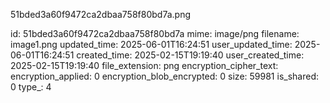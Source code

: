 51bded3a60f9472ca2dbaa758f80bd7a.png

id: 51bded3a60f9472ca2dbaa758f80bd7a
mime: image/png
filename: image1.png
updated_time: 2025-06-01T16:24:51
user_updated_time: 2025-06-01T16:24:51
created_time: 2025-02-15T19:19:40
user_created_time: 2025-02-15T19:19:40
file_extension: png
encryption_cipher_text: 
encryption_applied: 0
encryption_blob_encrypted: 0
size: 59981
is_shared: 0
type_: 4